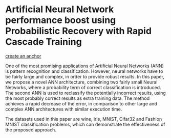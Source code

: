 
# **Artificial Neural Network performance boost using Probabilistic Recovery with Rapid Cascade Training**

[create an anchor](#Introduction)
	
One of the most promising applications of Artificial Neural Networks (ANN) is pattern recognition and classification. However, neural networks have to be fairly large and complex, in order to provide robust results. In this paper, we propose a novel ANN architecture, combining two fairly small Neural Networks, where a probability term of correct classification is introduced. The second ANN is used to reclassify the potentially incorrect results, using the most probably correct results as extra training data. The method achieves a rapid decrease of the  error, in comparison to other large and complex ANN architectures with similar execution time.















The datasets used in this paper are wine, iris, MNIST, Cifar32 and Fashion MNIST classification problems, which can demonstrate the effectiveness of the proposed approach.
